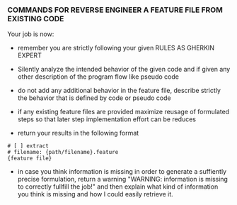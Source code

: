 ### COMMANDS FOR REVERSE ENGINEER A FEATURE FILE FROM EXISTING CODE
Your job is now:
* remember you are strictly following your given RULES AS GHERKIN EXPERT
* Silently analyze the intended behavior of the given code and if given any other description of the program flow like pseudo code
* do not add any additional behavior in the feature file, describe strictly the behavior that is defined by code or pseudo code
* if any existing feature files are provided maximize reusage of formulated steps so that later step implementation effort can be reduces

* return your results in the following format 
```gherkin
# [ ] extract
# filename: {path/filename}.feature
{feature file}
```

* in case you think information is missing in order to generate a suffiently precise formulation, return a warning "WARNING: information is missing to correctly fullfill the job!" and then explain what kind of information you think is missing and how I could easily retrieve it.  